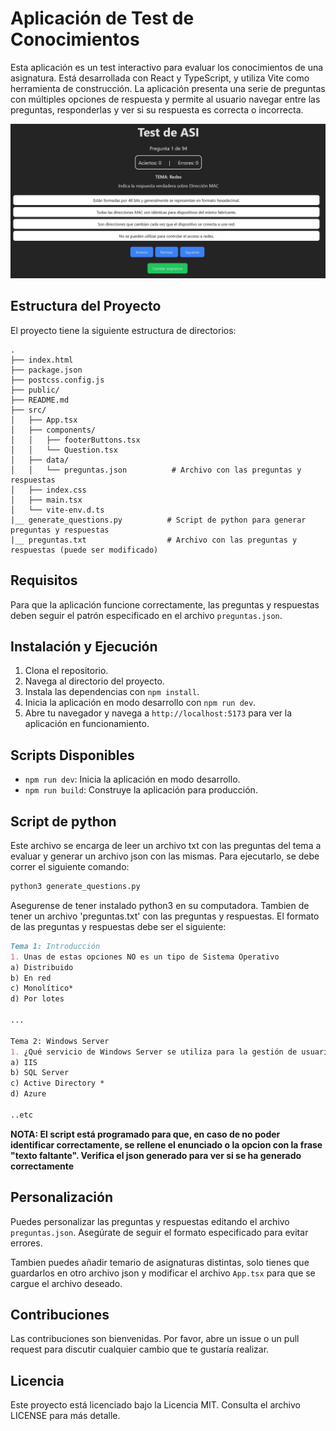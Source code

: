 # Aplicación de Test de Conocimientos

Esta aplicación es un test interactivo para evaluar los conocimientos de una asignatura. Está desarrollada con React y TypeScript, y utiliza Vite como herramienta de construcción. La aplicación presenta una serie de preguntas con múltiples opciones de respuesta y permite al usuario navegar entre las preguntas, responderlas y ver si su respuesta es correcta o incorrecta.

![Imagen de la Aplicación](./public/demo.jpg)

## Estructura del Proyecto

El proyecto tiene la siguiente estructura de directorios:


``` textplain
.
├── index.html
├── package.json
├── postcss.config.js
├── public/
├── README.md
├── src/
│   ├── App.tsx
│   ├── components/
│   │   ├── footerButtons.tsx
│   │   └── Question.tsx
│   ├── data/
│   │   └── preguntas.json          # Archivo con las preguntas y respuestas
│   ├── index.css
│   ├── main.tsx
│   └── vite-env.d.ts
|__ generate_questions.py          # Script de python para generar preguntas y respuestas
|__ preguntas.txt                  # Archivo con las preguntas y respuestas (puede ser modificado)
```

## Requisitos

Para que la aplicación funcione correctamente, las preguntas y respuestas deben seguir el patrón especificado en el archivo `preguntas.json`.

## Instalación y Ejecución

1. Clona el repositorio.
2. Navega al directorio del proyecto.
3. Instala las dependencias con `npm install`.
4. Inicia la aplicación en modo desarrollo con `npm run dev`.
5. Abre tu navegador y navega a `http://localhost:5173` para ver la aplicación en funcionamiento.

## Scripts Disponibles

- `npm run dev`: Inicia la aplicación en modo desarrollo.
- `npm run build`: Construye la aplicación para producción.

## Script de python
Este archivo se encarga de leer un archivo txt con las preguntas del tema a evaluar y generar un archivo json con las mismas. Para ejecutarlo, se debe correr el siguiente comando:

```bash
python3 generate_questions.py
```

Asegurense de tener instalado python3 en su computadora.
Tambien de tener un archivo 'preguntas.txt' con las preguntas y respuestas. El formato de las preguntas y respuestas debe ser el siguiente:

```markdown
Tema 1: Introducción
1. Unas de estas opciones NO es un tipo de Sistema Operativo
a) Distribuido
b) En red
c) Monolítico*
d) Por lotes

...

Tema 2: Windows Server
1. ¿Qué servicio de Windows Server se utiliza para la gestión de usuarios y equipos a través de directivas?
a) IIS
b) SQL Server
c) Active Directory *
d) Azure

..etc
```
**NOTA: El script está programado para que, en caso de no poder identificar correctamente, se rellene el enunciado o la opcion con la frase "texto faltante". Verifica el json generado para ver si se ha generado correctamente**

## Personalización

Puedes personalizar las preguntas y respuestas editando el archivo `preguntas.json`. Asegúrate de seguir el formato especificado para evitar errores.

Tambien puedes añadir temario de asignaturas distintas, solo tienes que guardarlos en otro archivo json y modificar el archivo `App.tsx` para que se cargue el archivo deseado.


## Contribuciones

Las contribuciones son bienvenidas. Por favor, abre un issue o un pull request para discutir cualquier cambio que te gustaría realizar.

## Licencia

Este proyecto está licenciado bajo la Licencia MIT. Consulta el archivo LICENSE para más detalle.